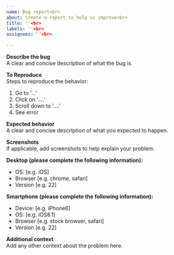 ```yaml
---
name: Bug report<br>
about: Create a report to help us improve<br>
title: ''<br>
labels: ''<br>
assignees: ''<br>

---
```


**Describe the bug**<br>
A clear and concise description of what the bug is.

**To Reproduce**<br>
Steps to reproduce the behavior:

1. Go to '...'
2. Click on '....'
3. Scroll down to '....'
4. See error

**Expected behavior**<br>
A clear and concise description of what you expected to happen.

**Screenshots**<br>
If applicable, add screenshots to help explain your problem.

**Desktop (please complete the following information):**

- OS: [e.g. iOS]
- Browser [e.g. chrome, safari]
- Version [e.g. 22]

**Smartphone (please complete the following information):**

- Device: [e.g. iPhone6]
- OS: [e.g. iOS8.1]
- Browser [e.g. stock browser, safari]
- Version [e.g. 22]

**Additional context**<br>
Add any other context about the problem here.
